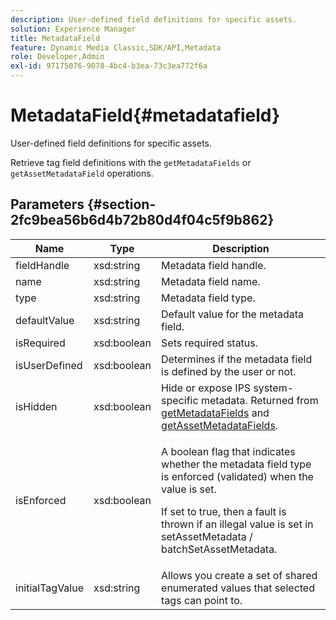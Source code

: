 ```yaml
---
description: User-defined field definitions for specific assets.
solution: Experience Manager
title: MetadataField
feature: Dynamic Media Classic,SDK/API,Metadata
role: Developer,Admin
exl-id: 97175076-9078-4bc4-b3ea-73c3ea772f6a
---
```

# MetadataField{#metadatafield}

User-defined field definitions for specific assets.

 Retrieve tag field definitions with the `getMetadataFields` or `getAssetMetadataField` operations. 

## Parameters {#section-2fc9bea56b6d4b72b80d4f04c5f9b862}

<table id="table_04100BB8ABD84EF68B0A7CE3AD946414"> 
 <thead> 
  <tr> 
   <th colname="col1" class="entry"> Name </th> 
   <th colname="col2" class="entry"> Type </th> 
   <th colname="col3" class="entry"> Description </th> 
  </tr> 
 </thead>
 <tbody> 
  <tr> 
   <td colname="col1"> <span class="codeph"> <span class="varname"> fieldHandle</span> </span> </td> 
   <td colname="col2"> <span class="codeph"> xsd:string</span> </td> 
   <td colname="col3"> Metadata field handle. </td> 
  </tr> 
  <tr> 
   <td colname="col1"> <span class="codeph"> <span class="varname"> name</span> </span> </td> 
   <td colname="col2"> <span class="codeph"> xsd:string</span> </td> 
   <td colname="col3"> Metadata field name. </td> 
  </tr> 
  <tr> 
   <td colname="col1"> <span class="codeph"> <span class="varname"> type</span> </span> </td> 
   <td colname="col2"> <span class="codeph"> xsd:string</span> </td> 
   <td colname="col3"> Metadata field type. </td> 
  </tr> 
  <tr> 
   <td colname="col1"> <span class="codeph"> <span class="varname"> defaultValue</span> </span> </td> 
   <td colname="col2"> <span class="codeph"> xsd:string</span> </td> 
   <td colname="col3"> Default value for the metadata field. </td> 
  </tr> 
  <tr> 
   <td colname="col1"> <span class="codeph"> <span class="varname"> isRequired</span> </span> </td> 
   <td colname="col2"> <span class="codeph"> xsd:boolean</span> </td> 
   <td colname="col3"> Sets required status. </td> 
  </tr> 
  <tr> 
   <td colname="col1"> <span class="codeph"> <span class="varname"> isUserDefined</span> </span> </td> 
   <td colname="col2"> <span class="codeph"> xsd:boolean</span> </td> 
   <td colname="col3"> Determines if the metadata field is defined by the user or not. </td> 
  </tr> 
  <tr> 
   <td colname="col1"><span class="codeph"> <span class="varname"> isHidden</span> </span> </td> 
   <td colname="col2"><span class="codeph"> xsd:boolean</span> </td> 
   <td colname="col3">Hide or expose IPS system-specific metadata. Returned from <a href="../../operations/c-operations-intro/c-methods/r-get-metadata-fields.md#reference-170337127801401d9ea54bd4ccf28efe" format="dita" scope="local"> getMetadataFields</a> and <a href="../../operations/c-operations-intro/c-methods/r-get-asset-metadata-fields.md#reference-ea57f8e98d3e443da66114550b0d0a28" format="dita" scope="local"> getAssetMetadataFields</a>. </td> 
  </tr> 
  <tr> 
   <td colname="col1"><span class="codeph"><span class="varname"> isEnforced</span></span> </td> 
   <td colname="col2"><span class="codeph"> xsd:boolean</span> </td> 
   <td colname="col3"> <p>A boolean flag that indicates whether the metadata field type is enforced (validated) when the value is set. </p> <p>If set to true, then a fault is thrown if an illegal value is set in <span class="codeph"> setAssetMetadata</span> /<span class="codeph"> batchSetAssetMetadata</span>. </p> </td> 
  </tr> 
  <tr> 
   <td colname="col1"> <span class="codeph"> <span class="varname"> initialTagValue</span> </span> </td> 
   <td colname="col2"> <span class="codeph"> xsd:string</span> </td> 
   <td colname="col3"> Allows you create a set of shared enumerated values that selected tags can point to. </td> 
  </tr> 
 </tbody> 
</table>
